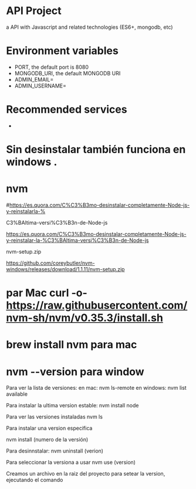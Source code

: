 # API Project
a  API with Javascript and related technologies (ES6+, mongodb, etc)

# Environment variables

- PORT, the default port is 8080
- MONGODB_URI, the default MONGODB URI
- ADMIN_EMAIL=
- ADMIN_USERNAME=

# Recommended services

* 

#  Sin desinstalar también funciona en windows  .
  
# nvm  

#https://es.quora.com/C%C3%B3mo-desinstalar-completamente-Node-js-y-reinstalarla-%

C3%BAltima-versi%C3%B3n-de-Node-js  
  


https://es.quora.com/C%C3%B3mo-desinstalar-completamente-Node-js-y-reinstalar-la-%C3%BAltima-versi%C3%B3n-de-Node-js

nvm-setup.zip

https://github.com/coreybutler/nvm-windows/releases/download/1.1.11/nvm-setup.zip


# par Mac curl -o- https://raw.githubusercontent.com/nvm-sh/nvm/v0.35.3/install.sh
  
# brew install nvm   para mac  
# nvm --version   para window

Para ver la lista de versiones:
en mac: nvm ls-remote
en windows: nvm list available

Para instalar la ultima version estable:
nvm install node 

Para ver las versiones instaladas
nvm ls

Para instalar una version especifica

nvm install (numero de la versión)

Para desinnstalar:
nvm uninstall (verion)

Para seleccionar la versiona a usar
nvm use (version)

Creamos un archivo en la raiz del proyecto para setear la version, ejecutando el comando 